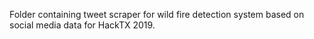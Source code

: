 Folder containing tweet scraper for wild fire detection system based on social media data for HackTX 2019.
